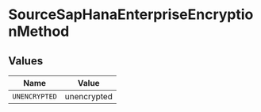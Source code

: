 # SourceSapHanaEnterpriseEncryptionMethod


## Values

| Name          | Value         |
| ------------- | ------------- |
| `UNENCRYPTED` | unencrypted   |